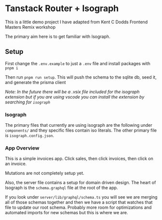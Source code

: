# Tanstack Router + Isograph

This is a little demo project I have adapted from Kent C Dodds Frontend Masters Remix workshop

The primary aim here is to get familiar with Isograph.

## Setup

First change the `.env.example` to just a `.env` file and install packages with `pnpm i`

Then run `pnpm run setup`. This will push the schema to the sqlite db, seed it, and generate the prisma client

_Note: In the future there will be a .vsix file included for the isograph extension but if you are using vscode you can install the extension by searching for `isograph`_

### Isograph

The primary files that currently are using isograph are the following under `components/` and they specific files contain iso literals. The other primary file is `isograph.config.json`.

### App Overview

This is a simple invoices app. Click sales, then click invoices, then click on an invoice.

Mutations are not completely setup yet.

Also, the server file contains a setup for domain driven design. The heart of Isograph is the `schema.graphql` file at the root of the app.

If you look under `server/lib/graphql/schema.ts` you will see we are merging all of those schemas together and then we have a script that watches that file to update our root schema. Probably more room for optimizations and automated imports for new schemas but this is where we are.
